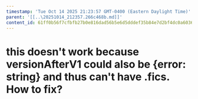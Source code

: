 ```yaml
---
timestamp: 'Tue Oct 14 2025 21:23:57 GMT-0400 (Eastern Daylight Time)'
parent: '[[..\20251014_212357.266c468b.md]]'
content_id: 61ff0b56f7cfbfb27b0e816dad56b5e6d5dddef35b84e7d2bf4dc0a6036e423c
---
```


# this doesn't work because versionAfterV1 could also be {error: string} and thus can't have .fics. How to fix?
